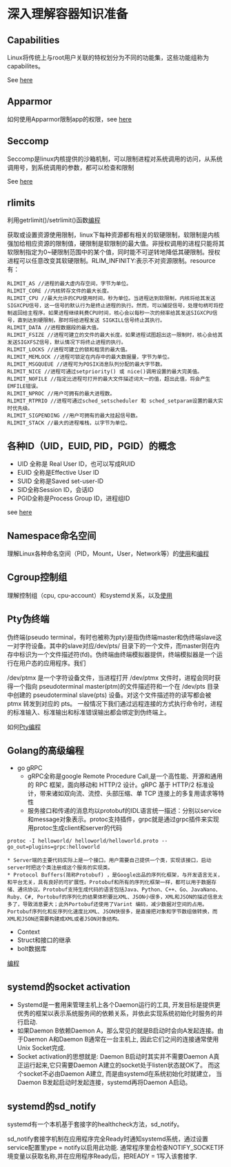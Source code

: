 # 深入理解容器知识准备


## Capabilities

Linux将传统上与root用户关联的特权划分为不同的功能集，这些功能组称为capabilites。

See [here](capabilities)

## Apparmor

如何使用Apparmor限制app的权限，see [here](apparmor_handson.md)

## Seccomp

Seccomp是linux内核提供的沙箱机制，可以限制进程对系统调用的访问，从系统调用号，到系统调用的参数，都可以检查和限制

See [here](seccomp)

## rlimits

利用getrlimit()/setrlimit()函数[编程](rlimit)

获取或设置资源使用限制，linux下每种资源都有相关的软硬限制，软限制是内核强加给相应资源的限制值，硬限制是软限制的最大值。非授权调用的进程只能将其软限制指定为0~硬限制范围中的某个值，同时能不可逆转地降低其硬限制。授权进程可以任意改变其软硬限制。RLIM_INFINITY:表示不对资源限制。resource有：
```
RLIMIT_AS //进程的最大虚内存空间，字节为单位。
RLIMIT_CORE //内核转存文件的最大长度。
RLIMIT_CPU //最大允许的CPU使用时间，秒为单位。当进程达到软限制，内核将给其发送SIGXCPU信号，这一信号的默认行为是终止进程的执行。然而，可以捕捉信号，处理句柄可将控制返回给主程序。如果进程继续耗费CPU时间，核心会以每秒一次的频率给其发送SIGXCPU信号，直到达到硬限制，那时将给进程发送 SIGKILL信号终止其执行。
RLIMIT_DATA //进程数据段的最大值。
RLIMIT_FSIZE //进程可建立的文件的最大长度。如果进程试图超出这一限制时，核心会给其发送SIGXFSZ信号，默认情况下将终止进程的执行。
RLIMIT_LOCKS //进程可建立的锁和租赁的最大值。
RLIMIT_MEMLOCK //进程可锁定在内存中的最大数据量，字节为单位。
RLIMIT_MSGQUEUE //进程可为POSIX消息队列分配的最大字节数。
RLIMIT_NICE //进程可通过setpriority() 或 nice()调用设置的最大完美值。
RLIMIT_NOFILE //指定比进程可打开的最大文件描述词大一的值，超出此值，将会产生EMFILE错误。
RLIMIT_NPROC //用户可拥有的最大进程数。
RLIMIT_RTPRIO //进程可通过sched_setscheduler 和 sched_setparam设置的最大实时优先级。
RLIMIT_SIGPENDING //用户可拥有的最大挂起信号数。
RLIMIT_STACK //最大的进程堆栈，以字节为单位。
```

## 各种ID（UID，EUID, PID，PGID）的概念

* UID 全称是 Real User ID，也可以写成RUID
* EUID 全称是Effective User ID
* SUID 全称是Saved set-user-ID 
* SID全称Session ID，会话ID
* PGID全称是Process Group ID，进程组ID

see [here](printid)

## Namespace命名空间

理解Linux各种命名空间（PID，Mount，User，Network等）的[使用](namespace_handson.md)和[编程](namespace)


## Cgroup控制组

理解控制组（cpu, cpu-account）和systemd关系，以及[使用](cgroup_handson.md)


## Pty伪终端

伪终端(pseudo terminal，有时也被称为pty)是指伪终端master和伪终端slave这一对字符设备。其中的slave对应/dev/pts/ 目录下的一个文件，而master则在内存中标识为一个文件描述符(fd)。伪终端由终端模拟器提供，终端模拟器是一个运行在用户态的应用程序。我们

/dev/ptmx 是一个字符设备文件，当进程打开 /dev/ptmx 文件时，进程会同时获得一个指向 pseudoterminal master(ptm)的文件描述符和一个在 /dev/pts 目录中创建的 pseudoterminal slave(pts) 设备。对这个文件描述符的读写都会被 ptmx 转发到对应的 pts。
一般情况下我们通过远程连接的方式执行命令时，进程的标准输入、标准输出和标准错误输出都会绑定到伪终端上。

如何[Pty编程](pty)

## Golang的高级编程

- go gRPC
    * gRPC全称是google Remote Procedure Call,是一个高性能、开源和通用的 RPC 框架，面向移动和 HTTP/2 设计。gRPC 基于 HTTP/2 标准设计，带来诸如双向流、流控、头部压缩、单 TCP 连接上的多复用请求等特性
    * 服务接口和传递的消息均以protobuf的IDL语言统一描述：分别以service和message对象表示。protoc支持插件，grpc就是通过grpc插件来实现用protoc生成client和server的代码
 ```
 protoc -I helloworld/ helloworld/helloworld.proto --go_out=plugins=grpc:helloworld
 ```
    * Server端的主要代码实际上是一个接口。用户需要自己提供一个类，实现该接口，启动server时把这个类注册成这个服务的实现类。
    * Protocol Buffers(简称Protobuf) ，是Google出品的序列化框架，与开发语言无关，和平台无关，具有良好的可扩展性。Protobuf和所有的序列化框架一样，都可以用于数据存储、通讯协议。Protobuf支持生成代码的语言包括Java、Python、C++、Go、JavaNano、Ruby、C#, Portobuf的序列化的结果体积要比XML、JSON小很多，XML和JSON的描述信息太多了，导致消息要大；此外Portobuf还使用了Varint 编码，减少数据对空间的占用。Portobuf序列化和反序列化速度比XML、JSON快很多，是直接把对象和字节数组做转换，而XML和JSON还需要构建成XML或者JSON对象结构。

- Context
- Struct和接口的继承
- bolt数据库

[编程](golang)

## systemd的socket activation

- Systemd是一套用来管理主机上各个Daemon运行的工具, 开发目标是提供更优秀的框架以表示系统服务间的依赖关系，并依此实现系统初始化时服务的并行启动.
- 如果Daemon B依赖Daemon A，那么常见的就是B启动时会向A发起连接。由于Daemon A和Daemon B通常在一台主机上, 因此它们之间的连接通常使用Unix Socket完成.
- Socket activation的思想就是: Daemon B启动时其实并不需要Daemon A真正运行起来,它只需要Daemon A建立的socket处于listen状态就OK了。 而这个socket不必由Daemon A建立, 而是由systemd在系统初始化时就建立， 当Daemon B发起启动时发起连接，systemd再将Daemon A启动。

## systemd的sd_notify

systemd有一个本机基于套接字的healthcheck方法，sd_notify。

sd_notify套接字机制在应用程序完全Ready时通知systemd系统，通过设置service配置里ype = notify以启用此功能.
通常程序里会检查NOTIFY_SOCKET环境变量以获取名称,并在应用程序Ready后，把READY = 1写入该套接字.

